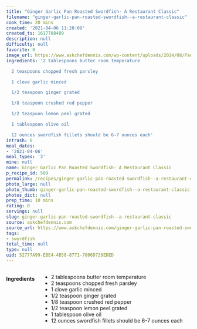 ```yaml
---
title: "Ginger Garlic Pan Roasted Swordfish- A Restaurant Classic"
filename: "ginger-garlic-pan-roasted-swordfish--a-restaurant-classic"
cook_time: 20 mins
created: '2021-04-06 11:28:09'
created_ts: 1617708489
description: null
difficulty: null
favorite: 0
image_url: https://www.askchefdennis.com/wp-content/uploads/2014/08/Pan-Roasted-Swordfish-610x745.jpg
ingredients: '2 tablespoons butter room temperature

  2 teaspoons chopped fresh parsley

  1 clove garlic minced

  1/2 teaspoon ginger grated

  1/8 teaspoon crushed red pepper

  1/2 teaspoon lemon peel grated

  1 tablespoon olive oil

  12 ounces swordfish fillets should be 6-7 ounces each'
intrash: 0
meal_dates:
- '2021-04-06'
meal_types: '3'
mine: null
name: Ginger Garlic Pan Roasted Swordfish- A Restaurant Classic
p_recipe_id: 509
permalink: /recipes/ginger-garlic-pan-roasted-swordfish--a-restaurant-classic
photo_large: null
photo_thumb: ginger-garlic-pan-roasted-swordfish--a-restaurant-classic-thumb.jpg
photos_dict: null
prep_time: 10 mins
rating: 0
servings: null
slug: ginger-garlic-pan-roasted-swordfish--a-restaurant-classic
source: askchefdennis.com
source_url: https://www.askchefdennis.com/ginger-garlic-pan-roasted-swordfish-around-kitchen-table/
tags:
- swordfish
total_time: null
type: null
uid: 52777A99-EBE4-4B58-8771-7806D739EDED
---
```

<div class="large-8 medium-7 columns" id="writeup">	</div><!-- #writeup -->
</div><!-- #row-one -->
<div class="row" id="row-two">	<div class="medium-4 small-5 columns" id="ingredients"><h4>Ingredients</h4><div class="box box-ingredients content"><ul>
<li>2 tablespoons butter room temperature</li>
<li>2 teaspoons chopped fresh parsley</li>
<li>1 clove garlic minced</li>
<li>1/2 teaspoon ginger grated</li>
<li>1/8 teaspoon crushed red pepper</li>
<li>1/2 teaspoon lemon peel grated</li>
<li>1 tablespoon olive oil</li>
<li>12 ounces swordfish fillets should be 6-7 ounces each</li>
</ul>
</div>	</div>	<div class="medium-6 small-7 columns" id="directions">	</div>